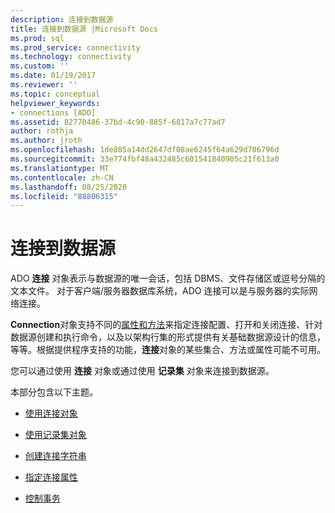 ```yaml
---
description: 连接到数据源
title: 连接到数据源 |Microsoft Docs
ms.prod: sql
ms.prod_service: connectivity
ms.technology: connectivity
ms.custom: ''
ms.date: 01/19/2017
ms.reviewer: ''
ms.topic: conceptual
helpviewer_keywords:
- connections [ADO]
ms.assetid: 82770486-37bd-4c90-885f-6817a7c77ad7
author: rothja
ms.author: jroth
ms.openlocfilehash: 1de885a14dd2647df08ae6245f64a629d706796d
ms.sourcegitcommit: 33e774fbf48a432485c601541840905c21f613a0
ms.translationtype: MT
ms.contentlocale: zh-CN
ms.lasthandoff: 08/25/2020
ms.locfileid: "88806315"
---
```

# <a name="connecting-to-data-sources"></a>连接到数据源
ADO **连接** 对象表示与数据源的唯一会话，包括 DBMS、文件存储区或逗号分隔的文本文件。 对于客户端/服务器数据库系统，ADO 连接可以是与服务器的实际网络连接。  
  
 **Connection**对象支持不同的[属性和方法](../../reference/ado-api/connection-object-properties-methods-and-events.md)来指定连接配置、打开和关闭连接、针对数据源创建和执行命令，以及以架构行集的形式提供有关基础数据源设计的信息，等等。根据提供程序支持的功能，**连接**对象的某些集合、方法或属性可能不可用。  
  
 您可以通过使用 **连接** 对象或通过使用 **记录集** 对象来连接到数据源。  
  
 本部分包含以下主题。  
  
-   [使用连接对象](./using-a-connection-object.md)  
  
-   [使用记录集对象](./using-a-recordset-object.md)  
  
-   [创建连接字符串](./creating-a-connection-string.md)  
  
-   [指定连接属性](./specifying-connection-properties.md)  
  
-   [控制事务](./controlling-transactions-ado.md)